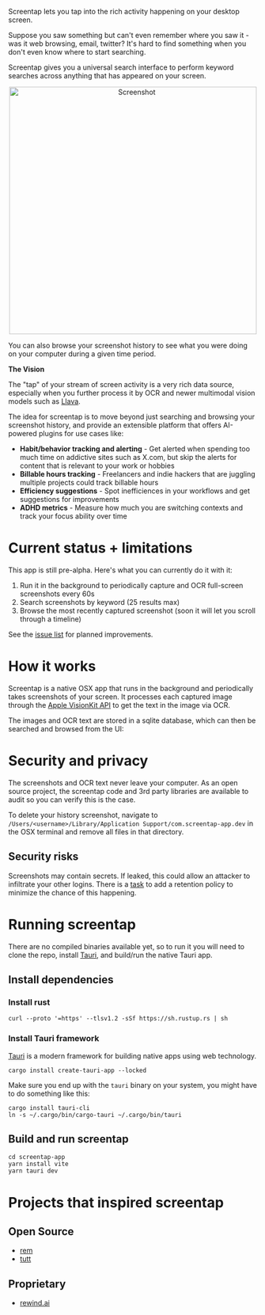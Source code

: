 
Screentap lets you tap into the rich activity happening on your desktop screen.  

Suppose you saw something but can't even remember where you saw it - was it web browsing, email, twitter?  It's hard to find something when you don't even know where to start searching.  

Screentap gives you a universal search interface to perform keyword searches across anything that has appeared on your screen.

<div align="center">
    <img width="500" alt="Screenshot" src="https://github.com/tleyden/screentap/assets/296876/bd865946-68fb-4ff5-8982-024cc4d5bce0">
</div>

You can also browse your screenshot history to see what you were doing on your computer during a given time period.

**The Vision**

The "tap" of your stream of screen activity is a very rich data source, especially when you further process it by OCR and newer multimodal vision models such as [Llava](https://llava-vl.github.io/).  

The idea for screentap is to move beyond just searching and browsing your screenshot history, and provide an extensible platform that offers AI-powered plugins for use cases like:

* **Habit/behavior tracking and alerting** - Get alerted when spending too much time on addictive sites such as X.com, but skip the alerts for content that is relevant to your work or hobbies
* **Billable hours tracking** - Freelancers and indie hackers that are juggling multiple projects could track billable hours
* **Efficiency suggestions** - Spot inefficiences in your workflows and get suggestions for improvements 
* **ADHD metrics** - Measure how much you are switching contexts and track your focus ability over time

# Current status + limitations

This app is still pre-alpha.  Here's what you can currently do it with it:

1. Run it in the background to periodically capture and OCR full-screen screenshots every 60s
2. Search screenshots by keyword (25 results max)
3. Browse the most recently captured screenshot (soon it will let you scroll through a timeline)

See the [issue list](issues) for planned improvements.

# How it works

Screentap is a native OSX app that runs in the background and periodically takes screenshots of your screen.  It processes each captured image through the [Apple VisionKit API](https://developer.apple.com/documentation/visionkit) to get the text in the image via OCR.

The images and OCR text are stored in a sqlite database, which can then be searched and browsed from the UI:

# Security and privacy

The screenshots and OCR text never leave your computer.  As an open source project, the screentap code and 3rd party libraries are available to audit so you can verify this is the case. 

To delete your history screenshot, navigate to `/Users/<username>/Library/Application Support/com.screentap-app.dev` in the OSX terminal and remove all files in that directory.

## Security risks

Screenshots may contain secrets.  If leaked, this could allow an attacker to infiltrate your other logins.  There is a [task](issue) to add a retention policy to minimize the chance of this happening.

# Running screentap

There are no compiled binaries available yet, so to run it you will need to clone the repo, install [Tauri](http://tauri.app), and build/run the native Tauri app.

## Install dependencies

### Install rust

```
curl --proto '=https' --tlsv1.2 -sSf https://sh.rustup.rs | sh
```

### Install Tauri framework

[Tauri](http://tauri.app) is a modern framework for building native apps using web technology. 

```
cargo install create-tauri-app --locked
```

Make sure you end up with the `tauri` binary on your system, you might have to do something like this:

```
cargo install tauri-cli
ln -s ~/.cargo/bin/cargo-tauri ~/.cargo/bin/tauri
```

## Build and run screentap

```
cd screentap-app
yarn install vite
yarn tauri dev
```


# Projects that inspired screentap

## Open Source

* [rem](https://github.com/jasonjmcghee/rem)
* [tutt](https://github.com/tleyden/tutt)

## Proprietary

* [rewind.ai](https://rewind.ai)
